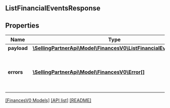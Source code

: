 ## ListFinancialEventsResponse

## Properties

Name | Type | Description | Notes
------------ | ------------- | ------------- | -------------
**payload** | [**\SellingPartnerApi\Model\FinancesV0\ListFinancialEventsPayload**](ListFinancialEventsPayload.md) |  | [optional]
**errors** | [**\SellingPartnerApi\Model\FinancesV0\Error[]**](Error.md) | A list of error responses returned when a request is unsuccessful. | [optional]

[[FinancesV0 Models]](../) [[API list]](../../Api) [[README]](../../../README.md)
